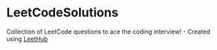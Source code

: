 # LeetCodeSolutions
Collection of LeetCode questions to ace the coding interview! - Created using [LeetHub](https://github.com/QasimWani/LeetHub)
